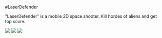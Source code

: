 #LaserDefender

"LaserDefender" is a mobile 2D space shooter. Kill hordes of aliens and get top score.

![](https://github.com/arozhkDev/LaserDefender/assets/153140990/6a1929e7-71e5-4cb3-8508-b1911547cc9e)
![](https://github.com/arozhkDev/LaserDefender/assets/153140990/00c2b54f-a577-4085-be6e-b98377fb079b)
![](https://github.com/arozhkDev/LaserDefender/assets/153140990/7d5af39b-6b88-4245-bf26-d1ab0b428ea7)
